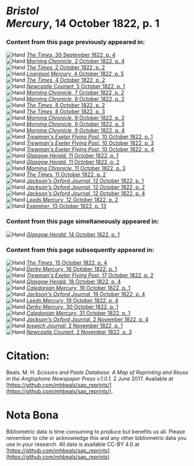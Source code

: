 # *Bristol Mercury*, 14 October 1822, p. 1  
  
### Content from this page previously appeared in:  
![Hand](http://scissorsandpaste.net/wp-content/uploads/2017/06/smallhandpointer.png) [*The Times*, 30 September 1822, p. 4](https://mhbeals.github.io/sap_html/The-Times/The-Times-30-September-1822-p-4)  
![Hand](http://scissorsandpaste.net/wp-content/uploads/2017/06/smallhandpointer.png) [*Morning Chronicle*, 2 October 1822, p. 4](https://mhbeals.github.io/sap_html/Morning-Chronicle/Morning-Chronicle-2-October-1822-p-4)  
![Hand](http://scissorsandpaste.net/wp-content/uploads/2017/06/smallhandpointer.png) [*The Times*, 2 October 1822, p. 2](https://mhbeals.github.io/sap_html/The-Times/The-Times-2-October-1822-p-2)  
![Hand](http://scissorsandpaste.net/wp-content/uploads/2017/06/smallhandpointer.png) [*Liverpool Mercury*, 4 October 1822, p. 5](https://mhbeals.github.io/sap_html/Liverpool-Mercury/Liverpool-Mercury-4-October-1822-p-5)  
![Hand](http://scissorsandpaste.net/wp-content/uploads/2017/06/smallhandpointer.png) [*The Times*, 4 October 1822, p. 2](https://mhbeals.github.io/sap_html/The-Times/The-Times-4-October-1822-p-2)  
![Hand](http://scissorsandpaste.net/wp-content/uploads/2017/06/smallhandpointer.png) [*Newcastle Courant*, 5 October 1822, p. 1](https://mhbeals.github.io/sap_html/Newcastle-Courant/Newcastle-Courant-5-October-1822-p-1)  
![Hand](http://scissorsandpaste.net/wp-content/uploads/2017/06/smallhandpointer.png) [*Morning Chronicle*, 7 October 1822, p. 2](https://mhbeals.github.io/sap_html/Morning-Chronicle/Morning-Chronicle-7-October-1822-p-2)  
![Hand](http://scissorsandpaste.net/wp-content/uploads/2017/06/smallhandpointer.png) [*Morning Chronicle*, 8 October 1822, p. 2](https://mhbeals.github.io/sap_html/Morning-Chronicle/Morning-Chronicle-8-October-1822-p-2)  
![Hand](http://scissorsandpaste.net/wp-content/uploads/2017/06/smallhandpointer.png) [*The Times*, 8 October 1822, p. 2](https://mhbeals.github.io/sap_html/The-Times/The-Times-8-October-1822-p-2)  
![Hand](http://scissorsandpaste.net/wp-content/uploads/2017/06/smallhandpointer.png) [*The Times*, 8 October 1822, p. 3](https://mhbeals.github.io/sap_html/The-Times/The-Times-8-October-1822-p-3)  
![Hand](http://scissorsandpaste.net/wp-content/uploads/2017/06/smallhandpointer.png) [*Morning Chronicle*, 9 October 1822, p. 2](https://mhbeals.github.io/sap_html/Morning-Chronicle/Morning-Chronicle-9-October-1822-p-2)  
![Hand](http://scissorsandpaste.net/wp-content/uploads/2017/06/smallhandpointer.png) [*Morning Chronicle*, 9 October 1822, p. 3](https://mhbeals.github.io/sap_html/Morning-Chronicle/Morning-Chronicle-9-October-1822-p-3)  
![Hand](http://scissorsandpaste.net/wp-content/uploads/2017/06/smallhandpointer.png) [*Morning Chronicle*, 9 October 1822, p. 4](https://mhbeals.github.io/sap_html/Morning-Chronicle/Morning-Chronicle-9-October-1822-p-4)  
![Hand](http://scissorsandpaste.net/wp-content/uploads/2017/06/smallhandpointer.png) [*Trewman's Exeter Flying Post*, 10 October 1822, p. 1](https://mhbeals.github.io/sap_html/Trewman's-Exeter-Flying-Post/Trewman's-Exeter-Flying-Post-10-October-1822-p-1)  
![Hand](http://scissorsandpaste.net/wp-content/uploads/2017/06/smallhandpointer.png) [*Trewman's Exeter Flying Post*, 10 October 1822, p. 3](https://mhbeals.github.io/sap_html/Trewman's-Exeter-Flying-Post/Trewman's-Exeter-Flying-Post-10-October-1822-p-3)  
![Hand](http://scissorsandpaste.net/wp-content/uploads/2017/06/smallhandpointer.png) [*Trewman's Exeter Flying Post*, 10 October 1822, p. 4](https://mhbeals.github.io/sap_html/Trewman's-Exeter-Flying-Post/Trewman's-Exeter-Flying-Post-10-October-1822-p-4)  
![Hand](http://scissorsandpaste.net/wp-content/uploads/2017/06/smallhandpointer.png) [*Glasgow Herald*, 11 October 1822, p. 1](https://mhbeals.github.io/sap_html/Glasgow-Herald/Glasgow-Herald-11-October-1822-p-1)  
![Hand](http://scissorsandpaste.net/wp-content/uploads/2017/06/smallhandpointer.png) [*Glasgow Herald*, 11 October 1822, p. 2](https://mhbeals.github.io/sap_html/Glasgow-Herald/Glasgow-Herald-11-October-1822-p-2)  
![Hand](http://scissorsandpaste.net/wp-content/uploads/2017/06/smallhandpointer.png) [*Morning Chronicle*, 11 October 1822, p. 3](https://mhbeals.github.io/sap_html/Morning-Chronicle/Morning-Chronicle-11-October-1822-p-3)  
![Hand](http://scissorsandpaste.net/wp-content/uploads/2017/06/smallhandpointer.png) [*The Times*, 11 October 1822, p. 2](https://mhbeals.github.io/sap_html/The-Times/The-Times-11-October-1822-p-2)  
![Hand](http://scissorsandpaste.net/wp-content/uploads/2017/06/smallhandpointer.png) [*Jackson's Oxford Journal*, 12 October 1822, p. 1](https://mhbeals.github.io/sap_html/Jackson's-Oxford-Journal/Jackson's-Oxford-Journal-12-October-1822-p-1)  
![Hand](http://scissorsandpaste.net/wp-content/uploads/2017/06/smallhandpointer.png) [*Jackson's Oxford Journal*, 12 October 1822, p. 2](https://mhbeals.github.io/sap_html/Jackson's-Oxford-Journal/Jackson's-Oxford-Journal-12-October-1822-p-2)  
![Hand](http://scissorsandpaste.net/wp-content/uploads/2017/06/smallhandpointer.png) [*Jackson's Oxford Journal*, 12 October 1822, p. 4](https://mhbeals.github.io/sap_html/Jackson's-Oxford-Journal/Jackson's-Oxford-Journal-12-October-1822-p-4)  
![Hand](http://scissorsandpaste.net/wp-content/uploads/2017/06/smallhandpointer.png) [*Leeds Mercury*, 12 October 1822, p. 2](https://mhbeals.github.io/sap_html/Leeds-Mercury/Leeds-Mercury-12-October-1822-p-2)  
![Hand](http://scissorsandpaste.net/wp-content/uploads/2017/06/smallhandpointer.png) [*Examiner*, 13 October 1822, p. 13](https://mhbeals.github.io/sap_html/Examiner/Examiner-13-October-1822-p-13)  
  
### Content from this page simeltaneously appeared in:  
![Hand](http://scissorsandpaste.net/wp-content/uploads/2017/06/smallhandpointer.png) [*Glasgow Herald*, 14 October 1822, p. 1](https://mhbeals.github.io/sap_html/Glasgow-Herald/Glasgow-Herald-14-October-1822-p-1)  
  
### Content from this page subsequently appeared in:  
![Hand](http://scissorsandpaste.net/wp-content/uploads/2017/06/smallhandpointer.png) [*The Times*, 15 October 1822, p. 4](https://mhbeals.github.io/sap_html/The-Times/The-Times-15-October-1822-p-4)  
![Hand](http://scissorsandpaste.net/wp-content/uploads/2017/06/smallhandpointer.png) [*Derby Mercury*, 16 October 1822, p. 1](https://mhbeals.github.io/sap_html/Derby-Mercury/Derby-Mercury-16-October-1822-p-1)  
![Hand](http://scissorsandpaste.net/wp-content/uploads/2017/06/smallhandpointer.png) [*Trewman's Exeter Flying Post*, 17 October 1822, p. 2](https://mhbeals.github.io/sap_html/Trewman's-Exeter-Flying-Post/Trewman's-Exeter-Flying-Post-17-October-1822-p-2)  
![Hand](http://scissorsandpaste.net/wp-content/uploads/2017/06/smallhandpointer.png) [*Glasgow Herald*, 18 October 1822, p. 4](https://mhbeals.github.io/sap_html/Glasgow-Herald/Glasgow-Herald-18-October-1822-p-4)  
![Hand](http://scissorsandpaste.net/wp-content/uploads/2017/06/smallhandpointer.png) [*Caledonian Mercury*, 19 October 1822, p. 1](https://mhbeals.github.io/sap_html/Caledonian-Mercury/Caledonian-Mercury-19-October-1822-p-1)  
![Hand](http://scissorsandpaste.net/wp-content/uploads/2017/06/smallhandpointer.png) [*Jackson's Oxford Journal*, 19 October 1822, p. 4](https://mhbeals.github.io/sap_html/Jackson's-Oxford-Journal/Jackson's-Oxford-Journal-19-October-1822-p-4)  
![Hand](http://scissorsandpaste.net/wp-content/uploads/2017/06/smallhandpointer.png) [*Leeds Mercury*, 19 October 1822, p. 4](https://mhbeals.github.io/sap_html/Leeds-Mercury/Leeds-Mercury-19-October-1822-p-4)  
![Hand](http://scissorsandpaste.net/wp-content/uploads/2017/06/smallhandpointer.png) [*Derby Mercury*, 30 October 1822, p. 1](https://mhbeals.github.io/sap_html/Derby-Mercury/Derby-Mercury-30-October-1822-p-1)  
![Hand](http://scissorsandpaste.net/wp-content/uploads/2017/06/smallhandpointer.png) [*Caledonian Mercury*, 31 October 1822, p. 1](https://mhbeals.github.io/sap_html/Caledonian-Mercury/Caledonian-Mercury-31-October-1822-p-1)  
![Hand](http://scissorsandpaste.net/wp-content/uploads/2017/06/smallhandpointer.png) [*Jackson's Oxford Journal*, 2 November 1822, p. 4](https://mhbeals.github.io/sap_html/Jackson's-Oxford-Journal/Jackson's-Oxford-Journal-2-November-1822-p-4)  
![Hand](http://scissorsandpaste.net/wp-content/uploads/2017/06/smallhandpointer.png) [*Ipswich Journal*, 2 November 1822, p. 1](https://mhbeals.github.io/sap_html/Ipswich-Journal/Ipswich-Journal-2-November-1822-p-1)  
![Hand](http://scissorsandpaste.net/wp-content/uploads/2017/06/smallhandpointer.png) [*Newcastle Courant*, 2 November 1822, p. 3](https://mhbeals.github.io/sap_html/Newcastle-Courant/Newcastle-Courant-2-November-1822-p-3)  


# Citation: 

Beals. M. H. *Scissors and Paste Database: A Map of Reprinting and Reuse in the Anglophone Newspaper Press v.1.0.1.* 2 June 2017. Available at [https://github.com/mhbeals/sap_reprints/](https://github.com/mhbeals/sap_reprints/). 

# Nota Bona

Bibliometric data is time consuming to produce but benefits us all. Please remember to cite or acknowledge this and any other bibliometric data you use in your research. All data is available CC-BY 4.0 at [https://github.com/mhbeals/sap_reprints](https://github.com/mhbeals/sap_reprints)